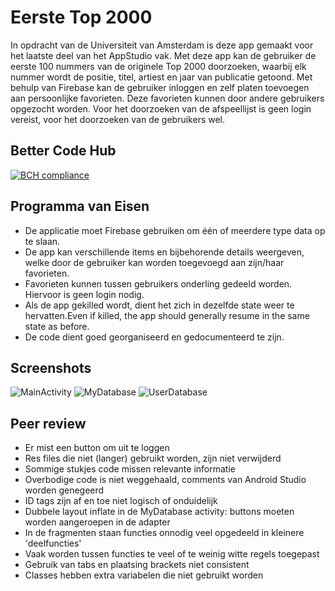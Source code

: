# Eerste Top 2000
In opdracht van de Universiteit van Amsterdam is deze app gemaakt voor het laatste deel van het AppStudio vak. Met deze app kan de 
gebruiker de eerste 100 nummers van de originele Top 2000 doorzoeken, waarbij elk nummer wordt de positie, titel, artiest en jaar van 
publicatie getoond. Met behulp van Firebase kan de gebruiker inloggen en zelf platen toevoegen aan persoonlijke favorieten. Deze favorieten
kunnen door andere gebruikers opgezocht worden. Voor het doorzoeken van de afspeellijst is geen login vereist, voor het doorzoeken van de gebruikers wel.

## Better Code Hub
[![BCH compliance](https://bettercodehub.com/edge/badge/baszwanenburg/AppStudio?branch=master)](https://bettercodehub.com/)

## Programma van Eisen
* De applicatie moet Firebase gebruiken om één of meerdere type data op te slaan.
* De app kan verschillende items en bijbehorende details weergeven, welke door de gebruiker kan worden toegevoegd aan zijn/haar favorieten.
* Favorieten kunnen tussen gebruikers onderling gedeeld worden. Hiervoor is geen login nodig.
* Als de app gekilled wordt, dient het zich in dezelfde state weer te hervatten.Even if killed, the app should generally resume in the same state as before.
* De code dient goed georganiseerd en gedocumenteerd te zijn.

## Screenshots
![MainActivity](/doc/MainActivity.png)
![MyDatabase](/doc/MyDatabase.png)
![UserDatabase](/doc/UserDatabase.png)

## Peer review
* Er mist een button om uit te loggen
* Res files die niet (langer) gebruikt worden, zijn niet verwijderd
* Sommige stukjes code missen relevante informatie
* Overbodige code is niet weggehaald, comments van Android Studio worden genegeerd
* ID tags zijn af en toe niet logisch of onduidelijk
* Dubbele layout inflate in de MyDatabase activity: buttons moeten worden aangeroepen in de adapter
* In de fragmenten staan functies onnodig veel opgedeeld in kleinere 'deelfuncties'
* Vaak worden tussen functies te veel of te weinig witte regels toegepast
* Gebruik van tabs en plaatsing brackets niet consistent
* Classes hebben extra variabelen die niet gebruikt worden
